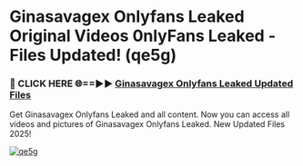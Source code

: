 # Ginasavagex Onlyfans Leaked Original Videos 0nlyFans Leaked - Files Updated! (qe5g)

<h3>🔴 CLICK HERE 🌐==►► <a href="https://tinyurl.com/3hn5wdd3" rel="nofollow">Ginasavagex Onlyfans Leaked Updated Files</a></h3>

Get Ginasavagex Onlyfans Leaked and all content. Now you can access all videos and pictures of Ginasavagex Onlyfans Leaked. New Updated Files 2025!

[![qe5g](https://i.imgur.com/4HnBqBT.gif)](https://tinyurl.com/3hn5wdd3)
